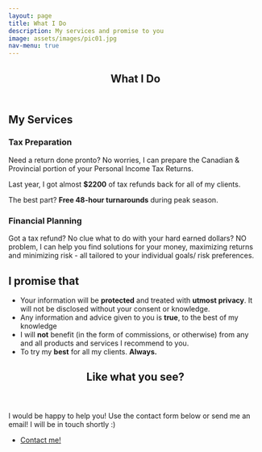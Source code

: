 ```yaml
---
layout: page
title: What I Do
description: My services and promise to you
image: assets/images/pic01.jpg
nav-menu: true
---
```


<!-- Main -->
<div id="main" class="alt">

<!-- One -->
<section id="one">
	<div class="inner">
		<header class="major">
			<h1>What I Do</h1>
		</header>

<!-- Content -->
<h2 id="services">My Services</h2>
<div class="row">
	<div class="6u 12u$(small)">
		<h3>Tax Preparation</h3>
		<p>Need a return done pronto? No worries, I can prepare the Canadian & Provincial portion of your Personal Income Tax Returns.</p>
		<p>Last year, I got almost <b>$2200</b> of tax refunds back for all of my clients.</p>
		<p>The best part? <b>Free 48-hour turnarounds</b> during peak season.  </p>
	</div>
	<div class="6u$ 12u$(small)">
		<h3>Financial Planning</h3>
		<p>Got a tax refund? No clue what to do with your hard earned dollars? NO problem, I can help you find solutions for your money, maximizing returns and minimizing risk - all tailored to your individual goals/ risk preferences.</p>
	</div>
</div>

<div class="row">
	<div class="12u">
		<h2 id="promise">I promise that</h2>
		<ul>
    		<li>Your information will be <b>protected</b> and treated with <b>utmost privacy</b>. It will not be disclosed without your consent or knowledge.</li>
   			<li>Any information and advice given to you is <b>true</b>, to the best of my knowledge</li>
    		<li>I will <b>not</b> benefit (in the form of commissions, or otherwise) from any and all products and services I recommend to you.</li>
    		<li>To try my <b>best</b> for all my clients. <b>Always.</b></li>
		</ul>
	</div>
</div>



<section id="one" class="spotlights">
            <section>
                <div class="content">
                    <div class="inner">
                        <header class="major">
                            <h2>Like what you see?</h2>
                        </header>
                        <p>I would be happy to help you! Use the contact form below or send me an email! I will be in touch shortly :)</p>
                        <ul class="actions">
                            <li><a href="footer" class="button next">Contact me!</a></li>
                        </ul>
                    </div>
                </div>
            </section>
        </section>

<!-- <section id="one">
    <div class="inner">
        <header class="major">
            <h2>Like what you see?</h2>
        </header>
        <p>I would be happy to help you! Use the contact form below or send me an email! I will be in touch shortly :)</p>
        <ul class="actions">
            <li><a href="footer" class="button next">Contact me!</a></li>
        </ul>
    </div>
</section> -->